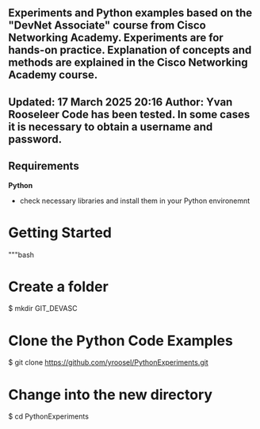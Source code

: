 Experiments and Python examples based on the "DevNet Associate" course from Cisco Networking Academy. 
Experiments are for hands-on practice. 
Explanation of concepts and methods are explained in the Cisco Networking Academy course.
---

Updated: 17 March 2025 20:16
Author: Yvan Rooseleer
Code has been tested. In some cases it is necessary to obtain a username and password.
---
  
## Requirements
**Python**
- check necessary libraries and install them in your Python environemnt

# Getting Started 
"""bash 
# Create a folder
$ mkdir GIT_DEVASC
# Clone the Python Code Examples 
$ git clone https://github.com/yroosel/PythonExperiments.git
# Change into the new directory
$ cd PythonExperiments  

